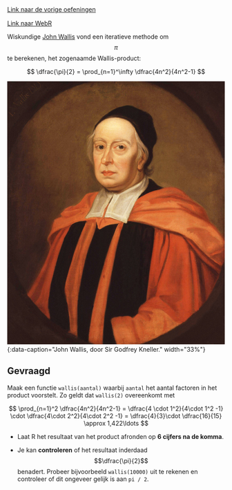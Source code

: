 <div class="text-end">
    <a class="btn btn-filled with-icon" href="https://dodona.be/nl/courses/2690" target="_blank"><i class="mdi mdi-backburger mdi-24" title="link"></i>Link naar de vorige oefeningen</a>
</div>

<div class="text-end" style="margin-top:15px">
    <a class="btn btn-filled with-icon" href="https://webr.r-wasm.org/latest/" target="_blank"><i class="mdi mdi-cloud-tags mdi-24" title="link"></i>Link naar WebR</a>
</div>

Wiskundige <a href="https://en.wikipedia.org/wiki/John_Wallis" target="_blank">John Wallis</a> vond een iteratieve methode om $$\pi$$ te berekenen, het zogenaamde Wallis-product:

$$
  \dfrac{\pi}{2} = \prod_{n=1}^\infty \dfrac{4n^2}{4n^2-1}
$$

![John Wallis, door Sir Godfrey Kneller.](media/Wallis.jpg "John Wallis, door Sir Godfrey Kneller."){:data-caption="John Wallis, door Sir Godfrey Kneller." width="33%"}

## Gevraagd

Maak een functie `wallis(aantal)` waarbij `aantal` het aantal factoren in het product voorstelt. Zo geldt dat `wallis(2)` overeenkomt met 

$$
\prod_{n=1}^2 \dfrac{4n^2}{4n^2-1} = \dfrac{4 \cdot 1^2}{4\cdot 1^2 -1} \cdot \dfrac{4\cdot 2^2}{4\cdot 2^2 -1} = \dfrac{4}{3}\cdot \dfrac{16}{15} \approx 1,422\ldots
$$

- Laat R het resultaat van het product afronden op **6 cijfers na de komma**.

- Je kan **controleren** of het resultaat inderdaad $$\dfrac{\pi}{2}$$ benadert. Probeer bijvoorbeeld `wallis(10000)` uit te rekenen en controleer of dit ongeveer gelijk is aan `pi / 2`.
